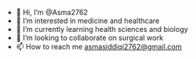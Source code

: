 - 👋 Hi, I’m @Asma2762
- 👀 I’m interested in medicine and healthcare
- 🌱 I’m currently learning health sciences and biology
- 💞️ I’m looking to collaborate on surgical work
- 📫 How to reach me asmasiddiqi2762@gmail.com

<!---
Asma2762/Asma2762 is a ✨ special ✨ repository because its `README.md` (this file) appears on your GitHub profile.
You can click the Preview link to take a look at your changes.
--->
